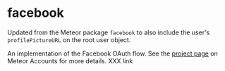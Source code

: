# facebook

Updated from the Meteor package `facebook` to also include the user's `profilePictureURL` on the root user object.

An implementation of the Facebook OAuth flow. See the [project page](https://www.meteor.com/accounts) on Meteor Accounts for more details. XXX link

